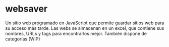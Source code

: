 # websaver
Un sitio web programado en JavaScript que permite guardar sitios web para su acceso más tarde. Las webs se almacenan en un excel, que contiene sus nombres, URLs y tags para encontrarlos mejor.
También dispone de categorías (WIP)
